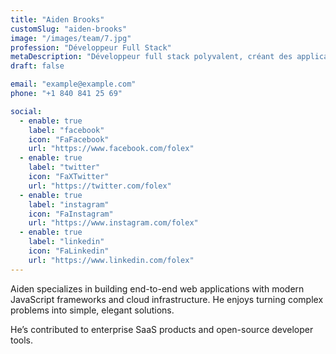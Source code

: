 ```yaml
---
title: "Aiden Brooks"
customSlug: "aiden-brooks"
image: "/images/team/7.jpg"
profession: "Développeur Full Stack"
metaDescription: "Développeur full stack polyvalent, créant des applications web performantes et évolutives."
draft: false

email: "example@example.com"
phone: "+1 840 841 25 69"

social:
  - enable: true
    label: "facebook"
    icon: "FaFacebook"
    url: "https://www.facebook.com/folex"
  - enable: true
    label: "twitter"
    icon: "FaXTwitter"
    url: "https://twitter.com/folex"
  - enable: true
    label: "instagram"
    icon: "FaInstagram"
    url: "https://www.instagram.com/folex"
  - enable: true
    label: "linkedin"
    icon: "FaLinkedin"
    url: "https://www.linkedin.com/folex"
---
```


Aiden specializes in building end-to-end web applications with modern JavaScript frameworks and cloud infrastructure. He enjoys turning complex problems into simple, elegant solutions.

He’s contributed to enterprise SaaS products and open-source developer tools.
